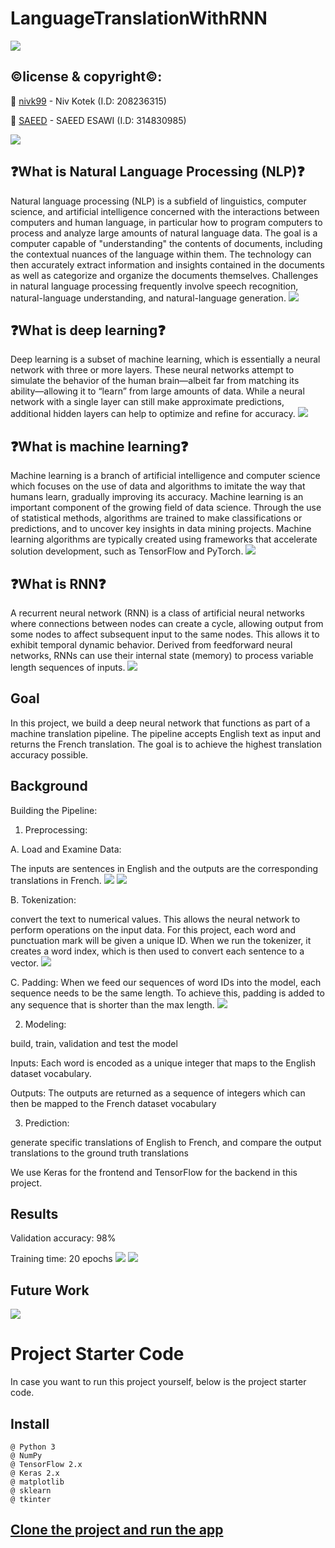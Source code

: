 # LanguageTranslationWithRNN
![](https://www.ulatus.com/translation-blog/wp-content/uploads/2016/02/lld_wordle.jpg)
## ©️license & copyright©️:

📧 [nivk99](https://github.com/nivk99) -  Niv Kotek (I.D: 208236315)


📧 [SAEED]() - SAEED ESAWI (I.D: 314830985)

![](https://github.com/tommytracey/AIND-Capstone/blob/master/images/translation.gif)


## ❓What is Natural Language Processing (NLP)❓
Natural language processing (NLP) is a subfield of linguistics, computer science, and artificial intelligence concerned with the interactions between computers and human language, in particular how to program computers to process and analyze large amounts of natural language data. The goal is a computer capable of "understanding" the contents of documents, including the contextual nuances of the language within them. The technology can then accurately extract information and insights contained in the documents as well as categorize and organize the documents themselves.
Challenges in natural language processing frequently involve speech recognition, natural-language understanding, and natural-language generation.
![](https://www.asksid.ai/wp-content/uploads/2021/02/an-introduction-to-natural-language-processing-with-python-for-seos-5f3519eeb8368.png)

## ❓What is deep learning❓
Deep learning is a subset of machine learning, which is essentially a neural network with three or more layers. These neural networks attempt to simulate the behavior of the human brain—albeit far from matching its ability—allowing it to “learn” from large amounts of data. While a neural network with a single layer can still make approximate predictions, additional hidden layers can help to optimize and refine for accuracy.
![](https://cdn.educba.com/academy/wp-content/uploads/2020/01/Deep-Learning.jpg)


## ❓What is machine learning❓
Machine learning is a branch of artificial intelligence  and computer science which focuses on the use of data and algorithms to imitate the way that humans learn, gradually improving its accuracy.
Machine learning is an important component of the growing field of data science. Through the use of statistical methods, algorithms are trained to make classifications or predictions, and to uncover key insights in data mining projects. 
Machine learning algorithms are typically created using frameworks that accelerate solution development, such as TensorFlow and PyTorch.
![](https://miro.medium.com/max/1400/1*cG6U1qstYDijh9bPL42e-Q.jpeg)


## ❓What is RNN❓
A recurrent neural network (RNN) is a class of artificial neural networks where connections between nodes can create a cycle, allowing output from some nodes to affect subsequent input to the same nodes. This allows it to exhibit temporal dynamic behavior. Derived from feedforward neural networks, RNNs can use their internal state (memory) to process variable length sequences of inputs.
![](https://sp-ao.shortpixel.ai/client/q_glossy,ret_img,w_1200/http://dprogrammer.org/wp-content/uploads/2019/04/RNN-vs-LSTM-vs-GRU-1200x361.png)

## Goal
In this project, we build a deep neural network that functions as part of a machine translation pipeline. The pipeline accepts English text as input and returns the French translation. The goal is to achieve the highest translation accuracy possible.

## Background

Building the Pipeline:

1. Preprocessing:

A. Load and Examine Data:

The inputs are sentences in English and  the outputs are the corresponding translations in French.
![](https://github.com/tommytracey/AIND-Capstone/blob/master/images/training-sample.png)
![](https://github.com/nivk99/LanguageTranslationWithRNN/blob/main/images/Results_3.jpg)

B. Tokenization:

 convert the text to numerical values. This allows the neural network to perform operations on the input data. For this project, each word and punctuation mark will be given a unique ID.
When we run the tokenizer, it creates a word index, which is then used to convert each sentence to a vector.
![](https://github.com/tommytracey/AIND-Capstone/blob/master/images/tokenizer.png)

C. Padding:
When we feed our sequences of word IDs into the model, each sequence needs to be the same length. To achieve this, padding is added to any sequence that is shorter than the max length.
![](https://github.com/tommytracey/AIND-Capstone/blob/master/images/padding.png)

2. Modeling:

build, train, validation and test the model

Inputs: Each word is encoded as a unique integer that maps to the English dataset vocabulary.

Outputs: The outputs are returned as a sequence of integers which can then be mapped to the French dataset vocabulary

3. Prediction: 

generate specific translations of English to French, and compare the output translations to the ground truth translations


We use Keras for the frontend and TensorFlow for the backend in this project.





## Results
Validation accuracy: 98%

Training time: 20 epochs
![](https://github.com/nivk99/LanguageTranslationWithRNN/blob/main/images/Results.jpg)
![](https://github.com/nivk99/LanguageTranslationWithRNN/blob/main/images/Results_2.jpg)


## Future Work
![](https://github.com/nivk99/LanguageTranslationWithRNN/blob/main/images/Future%20Work.png)


# Project Starter Code
In case you want to run this project yourself, below is the project starter code.

## Install
    @ Python 3
    @ NumPy
    @ TensorFlow 2.x
    @ Keras 2.x
    @ matplotlib
    @ sklearn
    @ tkinter

## [Clone the project and run the app](https://github.com/nivk99/LanguageTranslationWithRNN.git)




